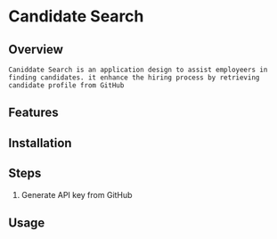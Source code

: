 # Candidate Search
  

## Overview
    Caniddate Search is an application design to assist employeers in finding candidates. it enhance the hiring process by retrieving candidate profile from GitHub


## Features

## Installation

## Steps
  1) Generate API key from GitHub 

## Usage


